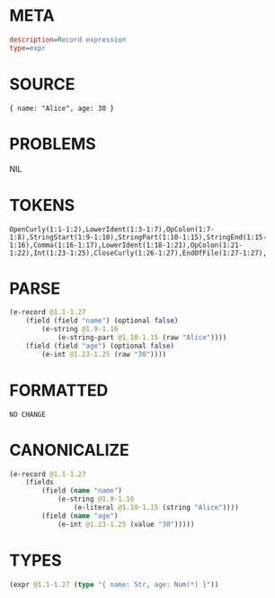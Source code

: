 # META
~~~ini
description=Record expression
type=expr
~~~
# SOURCE
~~~roc
{ name: "Alice", age: 30 }
~~~
# PROBLEMS
NIL
# TOKENS
~~~zig
OpenCurly(1:1-1:2),LowerIdent(1:3-1:7),OpColon(1:7-1:8),StringStart(1:9-1:10),StringPart(1:10-1:15),StringEnd(1:15-1:16),Comma(1:16-1:17),LowerIdent(1:18-1:21),OpColon(1:21-1:22),Int(1:23-1:25),CloseCurly(1:26-1:27),EndOfFile(1:27-1:27),
~~~
# PARSE
~~~clojure
(e-record @1.1-1.27
	(field (field "name") (optional false)
		(e-string @1.9-1.16
			(e-string-part @1.10-1.15 (raw "Alice"))))
	(field (field "age") (optional false)
		(e-int @1.23-1.25 (raw "30"))))
~~~
# FORMATTED
~~~roc
NO CHANGE
~~~
# CANONICALIZE
~~~clojure
(e-record @1.1-1.27
	(fields
		(field (name "name")
			(e-string @1.9-1.16
				(e-literal @1.10-1.15 (string "Alice"))))
		(field (name "age")
			(e-int @1.23-1.25 (value "30")))))
~~~
# TYPES
~~~clojure
(expr @1.1-1.27 (type "{ name: Str, age: Num(*) }"))
~~~

